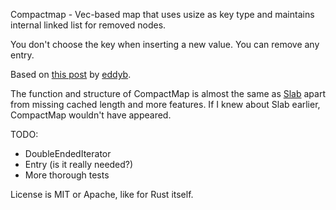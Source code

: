 Compactmap - Vec-based map that uses usize as key type and maintains internal linked list for removed nodes.

You don't choose the key when inserting a new value. You can remove any entry.

Based on [this post](https://play.rust-lang.org/?gist=599f79559d6f18cc0266&version=stable) by [eddyb](https://github.com/eddyb).

The function and structure of CompactMap is almost the same as [Slab](https://docs.rs/slab) apart from missing cached length and more features. If I knew about Slab earlier, CompactMap wouldn't have appeared.

TODO:

* DoubleEndedIterator
* Entry (is it really needed?)
* More thorough tests

License is MIT or Apache, like for Rust itself.
